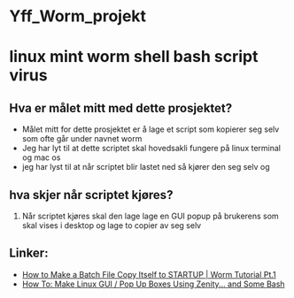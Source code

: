 # Yff_Worm_projekt
# linux mint worm shell bash script virus
## Hva er målet mitt med dette prosjektet? 
* Målet mitt for dette prosjektet er å lage et script som kopierer seg selv som ofte går under navnet worm
* Jeg har lyt til at dette scriptet skal hovedsakli fungere på linux terminal og mac os
* jeg har lyst til at når scriptet blir lastet ned så kjører den seg selv og
## hva skjer når scriptet kjøres?
1. Når scriptet kjøres skal den lage lage en GUI popup på brukerens  som skal vises i desktop og lage to copier av seg selv



## Linker:
* [How to Make a Batch File Copy Itself to STARTUP | Worm Tutorial Pt.1](https://youtu.be/stNJfwfwMJk?si=pEf5B6ODmQT83qnp)
* [How To: Make Linux GUI / Pop Up Boxes Using Zenity... and Some Bash](https://youtu.be/Viz0t5AWYt4?si=Gwa-wJFXBkmsH6Fv)
